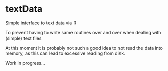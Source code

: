 # textData

Simple interface to text data via R

To prevent having to write same routines over and over when dealing with (simple) text files

At this moment it is probably not such a good idea to not read the data into memory,
as this can lead to excessive reading from disk.

Work in progress...
